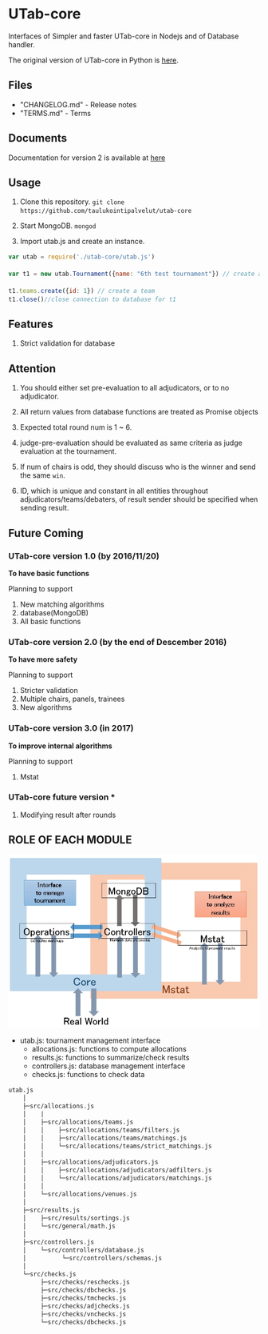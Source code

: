 # UTab-core

Interfaces of Simpler and faster UTab-core in Nodejs and of Database handler.

The original version of UTab-core in Python is [here](https://github.com/taulukointipalvelut/utab-api-server).

## Files

 + "CHANGELOG.md" - Release notes
 + "TERMS.md" - Terms

## Documents

Documentation for version 2 is available at [here](https://taulukointipalvelut.github.io/)

## Usage

1. Clone this repository. `git clone https://github.com/taulukointipalvelut/utab-core`

1. Start MongoDB. `mongod`

1. Import utab.js and create an instance.
```javascript
var utab = require('./utab-core/utab.js')

var t1 = new utab.Tournament({name: "6th test tournament"}) // create a tournament

t1.teams.create({id: 1}) // create a team
t1.close()//close connection to database for t1
```

## Features

1. Strict validation for database

<!--New Matching Algorithms derived from Gale Shapley Algorithm-->

## Attention

1. You should either set pre-evaluation to all adjudicators, or to no adjudicator.

1. All return values from database functions are treated as Promise objects

1. Expected total round num is 1 ~ 6.

1. judge-pre-evaluation should be evaluated as same criteria as judge evaluation at the tournament.

1. If num of chairs is odd, they should discuss who is the winner and send the same `win`.

1. ID, which is unique and constant in all entities throughout adjudicators/teams/debaters, of result sender should be specified when sending result.

## Future Coming

### UTab-core version 1.0 <!--[Candle Light]--> (by 2016/11/20)

**To have basic functions**

Planning to support

1. New matching algorithms
1. database(MongoDB)
1. All basic functions

### UTab-core version 2.0 <!--[Luna Flight]--> (by the end of Descember 2016)

**To have more safety**

Planning to support

1. Stricter validation
1. Multiple chairs, panels, trainees
1. New algorithms

### UTab-core version 3.0 <!--[Frosty Night]--> (in 2017)

**To improve internal algorithms**

Planning to support

1. Mstat

### UTab-core future version *

1. Modifying result after rounds

## ROLE OF EACH MODULE

![structure](structure.jpg "Module Relations")

 * utab.js: tournament management interface
     * allocations.js: functions to compute allocations
     * results.js: functions to summarize/check results
     * controllers.js: database management interface
     * checks.js: functions to check data

```
utab.js
    │
    ├─src/allocations.js
    │    |
    │    ├─src/allocations/teams.js
    │    │    ├─src/allocations/teams/filters.js
    │    │    ├─src/allocations/teams/matchings.js
    │    │    └─src/allocations/teams/strict_matchings.js
    │    │
    │    ├─src/allocations/adjudicators.js
    │    │    ├─src/allocations/adjudicators/adfilters.js
    │    │    └─src/allocations/adjudicators/matchings.js
    │    │
    │    └─src/allocations/venues.js
    │    
    ├─src/results.js
    │    ├─src/results/sortings.js
    │    └─src/general/math.js
    │
    ├─src/controllers.js
    │    └─src/controllers/database.js
    │          └─src/controllers/schemas.js
    │
    └─src/checks.js
         ├─src/checks/reschecks.js
         ├─src/checks/dbchecks.js
         ├─src/checks/tmchecks.js
         ├─src/checks/adjchecks.js
         ├─src/checks/vnchecks.js
         └─src/checks/dbchecks.js
```
